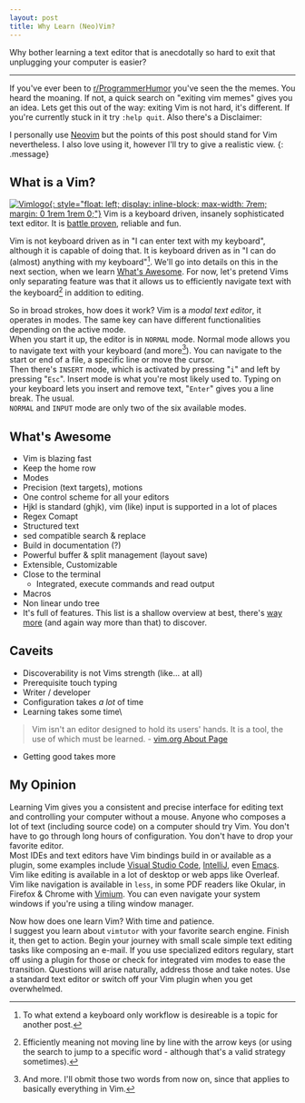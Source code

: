 ```yaml
---
layout: post
title: Why Learn (Neo)Vim?
---
```

Why bother learning a text editor that is anecdotally so hard to exit that unplugging your computer is easier?

---

If you've ever been to [r/ProgrammerHumor](https://www.reddit.com/r/ProgrammerHumor/) you've seen the the memes.
You heard the moaning.
If not, a quick search on "exiting vim memes" gives you an idea.
Lets get this out of the way: exiting Vim is not hard, it's different.
If you're currently stuck in it try `:help quit`.
Also there's a Disclaimer:

I personally use [Neovim](https://neovim.io/) but the points of this post should stand for Vim nevertheless.
I also love using it, however I'll try to give a realistic view.
{: .message}

## What is a Vim?
[![Vimlogo][vimlogo ressource link]{: style="float: left; display: inline-block; max-width: 7rem; margin: 0 1rem 1rem 0;"}][vimlogo attribution link]
Vim is a keyboard driven, insanely sophisticated text editor. It is [battle proven](https://groups.google.com/g/vim_announce/c/bQtQSHTK1sg), reliable and fun.

Vim is not keyboard driven as in "I can enter text with my keyboard", although it is capable of doing that.
It is keyboard driven as in "I can do (almost) anything with my keyboard"[^1].
We'll go into details on this in the next section, when we learn [What's Awesome](#whats-awesome).
For now, let's pretend Vims only separating feature was that it allows us to efficiently navigate text with the keyboard[^3] in addition to editing.

So in broad strokes, how does it work?
Vim is a *modal text editor*, it operates in modes.
The same key can have different functionalities depending on the active mode.\
When you start it up, the editor is in `NORMAL` mode.
Normal mode allows you to navigate text with your keyboard (and more[^2]).
You can navigate to the start or end of a file, a specific line or move the cursor.\
Then there's `INSERT` mode, which is activated by pressing "`i`" and left by pressing "`Esc`".
Insert mode is what you're most likely used to.
Typing on your keyboard lets you insert and remove text, "`Enter`" gives you a line break.
The usual.\
`NORMAL` and `INPUT` mode are only two of the six available modes.

[^1]: To what extend a keyboard only workflow is desireable is a topic for another post.
[^3]: Efficiently meaning not moving line by line with the arrow keys (or using the search to jump to a specific word - although that's a valid strategy sometimes).
[^2]: And more. I'll obmit those two words from now on, since that applies to basically everything in Vim.

<!-- TODO Inkdrop Liste übernehmen -->
## What's Awesome
* Vim is blazing fast
* Keep the home row
* Modes
* Precision (text targets), motions
* One control scheme for all your editors
* Hjkl is standard (ghjk), vim (like) input is supported in a lot of places
* Regex Comapt
* Structured text
* sed compatible search & replace
* Build in documentation (?)
* Powerful buffer & split management (layout save)
* Extensible, Customizable
* Close to the terminal
  * Integrated, execute commands and read output
* Macros
* Non linear undo tree
* It's full of features. This list is a shallow overview at best, there's [way more](https://www.hillelwayne.com/post/intermediate-vim/) (and again way more than that) to discover.

## Caveits
* Discoverability is not Vims strength (like... at all)
* Prerequisite touch typing
* Writer / developer
* Configuration takes *a lot* of time
* Learning takes some time\
> Vim isn't an editor designed to hold its users' hands. It is a tool, the use of which must be learned. - [vim.org About Page](https://www.vim.org/about.php)
* Getting good takes more

## My Opinion
Learning Vim gives you a consistent and precise interface for editing text and controlling your computer without a mouse.
Anyone who composes a lot of text (including source code) on a computer should try Vim.
You don't have to go through long hours of configuration.
You don't have to drop your favorite editor.\
Most IDEs and text editors have Vim bindings build in or available as a plugin, some examples include
[Visual Studio Code](https://marketplace.visualstudio.com/items?itemName=vscodevim.vim),
[IntelliJ](https://plugins.jetbrains.com/plugin/164-ideavim), even
[Emacs](https://github.com/emacs-evil/evil).
Vim like editing is available in a lot of desktop or web apps like Overleaf.
Vim like navigation is available in `less`, in some PDF readers like Okular, in Firefox & Chrome with [Vimium](https://vimium.github.io/).
You can even navigate your system windows if you're using a tiling window manager.

Now how does one learn Vim? With time and patience.\
I suggest you learn about `vimtutor` with your favorite search engine.
Finish it, then get to action.
Begin your journey with small scale simple text editing tasks like composing an e-mail.
If you use specialized editors regulary, start off using a plugin for those or check for integrated vim modes to ease the transition.
Questions will arise naturally, address those and take notes.
Use a standard text editor or switch off your Vim plugin when you get overwhelmed.

[vimlogo ressource link]: https://upload.wikimedia.org/wikipedia/commons/9/9f/Vimlogo.svg
[vimlogo attribution link]: https://commons.wikimedia.org/wiki/File:Vimlogo.svg "User:D0ktorz, GPL &lt;http://www.gnu.org/licenses/gpl.html&gt;, via Wikimedia Commons"
